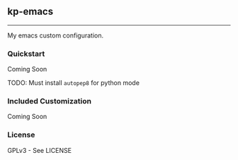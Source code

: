 ## kp-emacs
---

My emacs custom configuration.

### Quickstart

Coming Soon

TODO: Must install `autopep8` for python mode

### Included Customization

Coming Soon

### License

GPLv3 - See LICENSE
